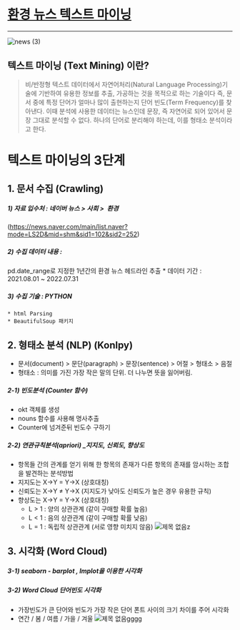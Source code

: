 # [환경 뉴스 텍스트 마이닝](https://github.com/jieunlee-hi/Portfolio/blob/main/environment_news/%ED%94%84%EB%A1%9C%EC%A0%9D%ED%8A%B8%EC%84%A4%EB%AA%85.pdf)
----------
![news (3)](https://user-images.githubusercontent.com/34561364/192138427-c2273446-eed5-42a7-9cc3-20df2bbbebf0.png)

## 텍스트 마이닝 (Text Mining) 이란?
> 비/반정형 텍스트 데이터에서 자연어처리(Natural Language Processing)기술에 기반하여 유용한 정보를 추출, 가공하는 것을 목적으로 하는 기술이다
  즉, 문서 중에 특정 단어가 얼마나 많이 출현하는지 단어 빈도(Term Frequency)를 찾아낸다. 이때 분석에 사용한 데이터는 뉴스인데 문장, 즉 자연어로 되어 있어서 문장 그대로 분석할 수 없다. 하나의 단어로 분리해야 하는데, 이를 형태소 분석이라고 한다.

# 텍스트 마이닝의 3단계 
## 1. 문서 수집 (Crawling)
##### 1) 자료 입수처 : 네이버 뉴스 > 사회 >  환경
(https://news.naver.com/main/list.naver?mode=LS2D&mid=shm&sid1=102&sid2=252)
##### 2) 수집 데이터 내용 :
  pd.date_range로 지정한 1년간의 환경 뉴스 헤드라인 추출
     * 데이터 기간 : 2021.08.01  ~ 2022.07.31  
##### 3) 수집 기술 : PYTHON
    * html Parsing
    * BeautifulSoup 패키지

## 2. 형태소 분석 (NLP) (Konlpy)
* 문서(document) > 문단(paragraph) > 문장(sentence) > 어절 > 형태소 > 음절
* 형태소 : 의미를 가진 가장 작은 말의 단위. 더 나누면 뜻을 잃어버림.
##### 2-1) 빈도분석 (Counter 함수)
* okt 객체를 생성
* nouns 함수를 사용해 명사추출
* Counter에 넘겨준뒤 빈도수 구하기
##### 2-2) 연관규칙분석(apriori) _지지도, 신뢰도, 향상도
* 항목들 간의 관계를 얻기 위해 한 항목의 존재가 다른 항목의 존재를 암시하는 조합을 발견하는 분석방법
* 지지도는 X->Y = Y->X (상호대칭)
* 신뢰도는 X->Y ≠ Y->X (지지도가 낮아도 신뢰도가 높은 경우 유용한 규칙)
* 향상도는 X->Y = Y->X (상호대칭)
  * L > 1 : 양의 상관관계 (같이 구매할 확률 높음)
  * L < 1 : 음의 상관관계 (같이 구매할 확률 낮음)
  * L = 1 : 독립적 상관관계 (서로 영향 미치지 않음)
  ![제목 없음z](https://user-images.githubusercontent.com/34561364/192263590-e7b03900-7db2-47bf-8728-13a881b76c3f.png)

      
## 3. 시각화 (Word Cloud)
##### 3-1) seaborn - barplot , lmplot을 이용한 시각화
##### 3-2) Word Cloud 단어빈도 시각화 
  * 가장빈도가 큰 단어와 빈도가 가장 작은 단어 폰트 사이의 크기 차이를 주어 시각화
  * 연간 / 봄 / 여름 / 가을 / 겨울 
![제목 없음gggg](https://user-images.githubusercontent.com/34561364/192140267-735ce0ec-8beb-4a48-9d7b-372f08e14892.png)

